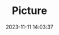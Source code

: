 ---
weight: 1
images:
- /images/edited/27.jpeg
title: Picture
date: 2023-11-11 14:03:37
tags:
- luminar
- work
---